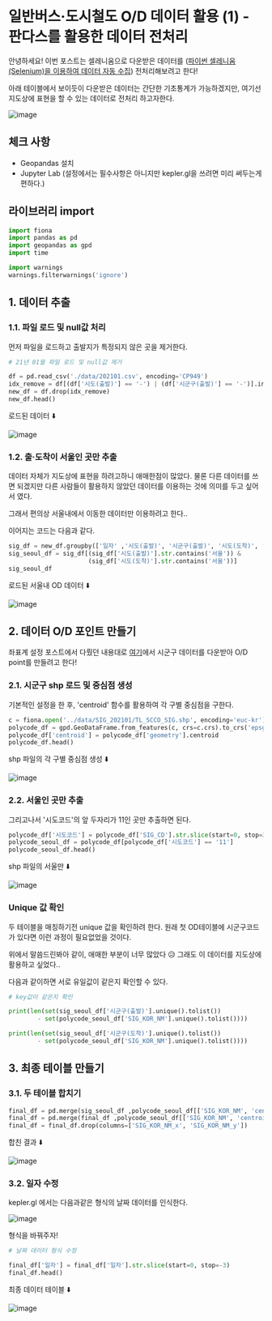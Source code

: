 ﻿# 일반버스·도시철도 O/D 데이터 활용 (1) - 판다스를 활용한 데이터 전처리

안녕하세요!  이번 포스트는 셀레니움으로 다운받은 데이터를 ([파이썬 셀레니움(Selenium)을 이용하여 데이터 자동 수집](https://github.com/everlast0430/cityBusRailOD-python-selenium/blob/main/202101.csv))  전처리해보려고 한다!

아래 테이블에서 보이듯이 다운받은 데이터는 간단한 기초통계가 가능하겠지만, 여기선 지도상에 표현을 할 수 있는 데이터로 전처리 하고자한다.

![image](https://user-images.githubusercontent.com/43924464/141873219-8a5f89d8-1e11-45a7-85d0-1e09edeb8210.png)



## 체크 사항
- Geopandas 설치
- Jupyter Lab (설정에서는 필수사항은 아니지만 kepler.gl을 쓰려면 미리 써두는게 편하다.) 


## 라이브러리 import

```python
import fiona
import pandas as pd
import geopandas as gpd
import time

import warnings
warnings.filterwarnings('ignore')
```

## 1. 데이터 추출

### 1.1. 파일 로드 및 null값 처리

먼저 파일을 로드하고 출발지가 특정되지 않은 곳을 제거한다.

```python
# 21년 01월 파일 로드 및 null값 제거

df = pd.read_csv('./data/202101.csv', encoding='CP949')
idx_remove = df[(df['시도(출발)'] == '-') | (df['시군구(출발)'] == '-')].index
new_df = df.drop(idx_remove)
new_df.head()
```
로드된 데이터 ⬇️

![image](https://user-images.githubusercontent.com/43924464/141878247-56780021-bf75-4eca-80c6-7e0ccad68f6a.png)

### 1.2. 출·도착이 서울인 곳만 추출

데이터 자체가 지도상에 표현을 하려고하니 애매한점이 많았다. 물론 다른 데이터를 쓰면 되겠지만 다른 사람들이 활용하지 않았던 데이터를 이용하는 것에 의미를 두고 싶어서 였다.

그래서 편의상 서울내에서 이동한 데이터만 이용하려고 한다..

이어지는 코드는 다음과 같다.

```python
sig_df = new_df.groupby(['일자' ,'시도(출발)', '시군구(출발)', '시도(도착)', '시군구(도착)'], as_index=False).mean()
sig_seoul_df = sig_df[(sig_df['시도(출발)'].str.contains('서울')) & 
                      (sig_df['시도(도착)'].str.contains('서울'))]
sig_seoul_df
```
로드된 서울내 OD 데이터 ⬇️

![image](https://user-images.githubusercontent.com/43924464/141880200-85c0d179-2579-4784-bc68-6cc696e9886b.png)
## 2. 데이터 O/D 포인트 만들기

좌표계 설정 포스트에서 다뤘던 내용대로 [여기](http://www.gisdeveloper.co.kr/?p=2332)에서 시군구 데이터를 다운받아 O/D point를 만들려고 한다!

### 2.1. 시군구 shp 로드 및 중심점 생성

기본적인 설정을 한 후, 'centroid' 함수를 활용하여 각 구별 중심점을 구한다.

```python
c = fiona.open('../data/SIG_202101/TL_SCCO_SIG.shp', encoding='euc-kr')
polycode_df = gpd.GeoDataFrame.from_features(c, crs=c.crs).to_crs('epsg:4326')
polycode_df['centroid'] = polycode_df['geometry'].centroid
polycode_df.head()
```
shp 파일의 각 구별 중심점 생성 ⬇️

![image](https://user-images.githubusercontent.com/43924464/141880410-ae7028ac-3605-49a0-8d05-17bce673adad.png)

### 2.2. 서울인 곳만 추출

그리고나서 '시도코드'의 앞 두자리가 11인 곳만 추출하면 된다.

```python
polycode_df['시도코드'] = polycode_df['SIG_CD'].str.slice(start=0, stop=2)
polycode_seoul_df = polycode_df[polycode_df['시도코드'] == '11']
polycode_seoul_df.head()
```

shp 파일의 서울만 ⬇️

![image](https://user-images.githubusercontent.com/43924464/141880114-d700a35c-effe-453b-859e-d54832a3af84.png)

### Unique 값 확인

두 테이블을 매칭하기전 unique 값을 확인하려 한다. 원래 첫 OD테이블에 시군구코드가 있다면 이런 과정이 필요없었을 것이다. 

위에서 말씀드린봐아 같이, 애매한 부분이 너무 많았다 😥 그래도 이 데이터를 지도상에 활용하고 싶었다..

다음과 같이하면 서로 유일값이 같은지 확인할 수 있다.

```python
# key값이 같은지 확인

print(len(set(sig_seoul_df['시군구(출발)'].unique().tolist()) 
	    - set(polycode_seoul_df['SIG_KOR_NM'].unique().tolist())))

print(len(set(sig_seoul_df['시군구(도착)'].unique().tolist()) 
        - set(polycode_seoul_df['SIG_KOR_NM'].unique().tolist())))
```

## 3. 최종 테이블 만들기


### 3.1. 두 테이블 합치기

```python
final_df = pd.merge(sig_seoul_df ,polycode_seoul_df[['SIG_KOR_NM', 'centroid']], left_on='시군구(출발)', right_on='SIG_KOR_NM', how='left')
final_df = pd.merge(final_df ,polycode_seoul_df[['SIG_KOR_NM', 'centroid']], left_on='시군구(도착)', right_on='SIG_KOR_NM', how='left')
final_df = final_df.drop(columns=['SIG_KOR_NM_x', 'SIG_KOR_NM_y'])
```

합친 결과 ⬇️

![image](https://user-images.githubusercontent.com/43924464/141881281-1ed21777-0833-4307-ab58-97cec1016ec4.png)


### 3.2. 일자 수정

kepler.gl 에서는 다음과같은 형식의 날짜 데이터를 인식한다.

![image](https://user-images.githubusercontent.com/43924464/141870912-7dc88d33-fa8c-4a1d-908d-a49a01467b85.png)


형식을 바꿔주자!


```python
# 날짜 데이터 형식 수정

final_df['일자'] = final_df['일자'].str.slice(start=0, stop=-3)
final_df.head()
```
최종 데이터 테이블 ⬇️

![image](https://user-images.githubusercontent.com/43924464/141881330-e5f5bddc-3021-40ac-80a0-8d8bc7589ce5.png)

